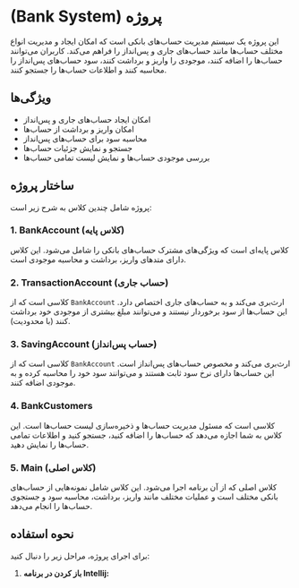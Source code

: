 # (Bank System) پروژه

این پروژه یک سیستم مدیریت حساب‌های بانکی است که امکان ایجاد و مدیریت انواع مختلف حساب‌ها مانند حساب‌های جاری و پس‌انداز را فراهم می‌کند. کاربران می‌توانند حساب‌ها را اضافه کنند، موجودی را واریز و برداشت کنند، سود حساب‌های پس‌انداز را محاسبه کنند و اطلاعات حساب‌ها را جستجو کنند.

## ویژگی‌ها

- امکان ایجاد حساب‌های جاری و پس‌انداز
- امکان واریز و برداشت از حساب‌ها
- محاسبه سود برای حساب‌های پس‌انداز
- جستجو و نمایش جزئیات حساب‌ها
- بررسی موجودی حساب‌ها و نمایش لیست تمامی حساب‌ها

## ساختار پروژه

پروژه شامل چندین کلاس به شرح زیر است:

### 1. **BankAccount (کلاس پایه)**
کلاس پایه‌ای است که ویژگی‌های مشترک حساب‌های بانکی را شامل می‌شود. این کلاس دارای متدهای واریز، برداشت و محاسبه موجودی است.

### 2. **TransactionAccount (حساب جاری)**
کلاسی است که از `BankAccount` ارث‌بری می‌کند و به حساب‌های جاری اختصاص دارد. این حساب‌ها از سود برخوردار نیستند و می‌توانند مبلغ بیشتری از موجودی خود برداشت کنند (با محدودیت).

### 3. **SavingAccount (حساب پس‌انداز)**
کلاسی است که از `BankAccount` ارث‌بری می‌کند و مخصوص حساب‌های پس‌انداز است. این حساب‌ها دارای نرخ سود ثابت هستند و می‌توانند سود خود را محاسبه کرده و به موجودی اضافه کنند.

### 4. **BankCustomers**
کلاسی است که مسئول مدیریت حساب‌ها و ذخیره‌سازی لیست حساب‌ها است. این کلاس به شما اجازه می‌دهد که حساب‌ها را اضافه کنید، جستجو کنید و اطلاعات تمامی حساب‌ها را نمایش دهید.

### 5. **Main (کلاس اصلی)**
کلاس اصلی که از آن برنامه اجرا می‌شود. این کلاس شامل نمونه‌هایی از حساب‌های بانکی مختلف است و عملیات مختلف مانند واریز، برداشت، محاسبه سود و جستجوی حساب‌ها را انجام می‌دهد.

## نحوه استفاده

برای اجرای پروژه، مراحل زیر را دنبال کنید:

1. **باز کردن در برنامه Intellij:**

